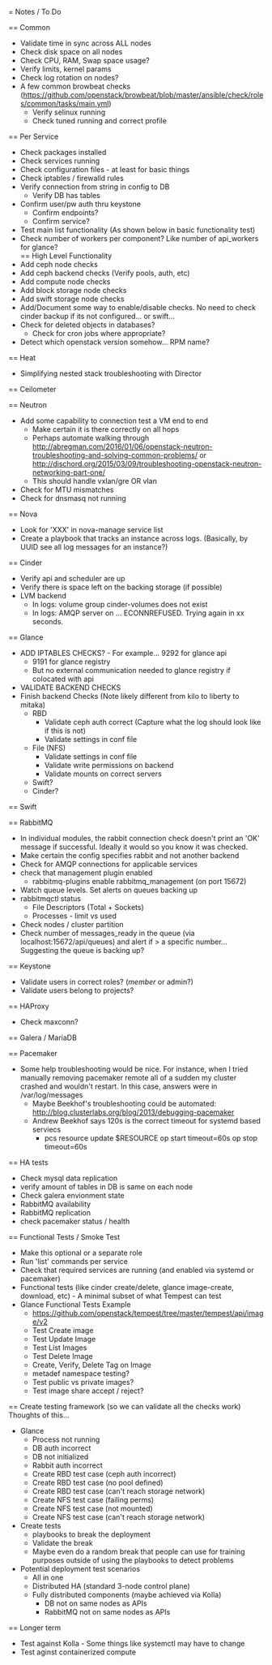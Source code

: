= Notes / To Do 

== Common
* Validate time in sync across ALL nodes 
* Check disk space on all nodes
* Check CPU, RAM, Swap space usage?
* Verify limits, kernel params
* Check log rotation on nodes?
* A few common browbeat checks (https://github.com/openstack/browbeat/blob/master/ansible/check/roles/common/tasks/main.yml)
  * Verify selinux running
  * Check tuned running and correct profile 

== Per Service
* Check packages installed 
* Check services running 
* Check configuration files - at least for basic things
* Check iptables / firewalld rules
* Verify connection from string in config to DB
  * Verify DB has tables
* Confirm user/pw auth thru keystone
  * Confirm endpoints?  
  * Confirm service?  
* Test main list functionality (As shown below in basic functionality test)
* Check number of workers per component?  Like number of api_workers for glance?  
== High Level Functionality 
* Add ceph node checks
* Add ceph backend checks (Verify pools, auth, etc)
* Add compute node checks
* Add block storage node checks
* Add swift storage node checks
* Add/Document some way to enable/disable checks.  No need to check cinder backup if its not configured... or swift...
* Check for deleted objects in databases?
  * Check for cron jobs where appropriate?
* Detect which openstack version somehow...  RPM name?


== Heat
* Simplifying nested stack troubleshooting with Director

== Ceilometer

== Neutron
* Add some capability to connection test a VM end to end
  * Make certain it is there correctly on all hops
  * Perhaps automate walking through http://abregman.com/2016/01/06/openstack-neutron-troubleshooting-and-solving-common-problems/ or http://dischord.org/2015/03/09/troubleshooting-openstack-neutron-networking-part-one/
  * This should handle vxlan/gre OR vlan
* Check for MTU mismatches
* Check for dnsmasq not running

== Nova
* Look for 'XXX' in nova-manage service list
* Create a playbook that tracks an instance across logs.  (Basically, by UUID see all log messages for an instance?)


== Cinder
* Verify api and scheduler are up
* Verify there is space left on the backing storage (if possible)
* LVM backend
  * In logs: volume group cinder-volumes does not exist
  * In logs: AMQP server on ... ECONNREFUSED. Trying again in xx seconds.

== Glance 
* ADD IPTABLES CHECKS? - For example... 9292 for glance api
  * 9191 for glance registry
  * But no external communication needed to glance registry if colocated with api
* VALIDATE BACKEND CHECKS
* Finish  backend Checks (Note likely different from kilo to liberty to mitaka)
  * RBD
    * Validate ceph auth correct  (Capture what the log should look like if this is not)
    * Validate settings in conf file
  * File (NFS)
    * Validate settings in conf file
    * Validate write permissions on backend
    * Validate mounts on correct servers
  * Swift?
  * Cinder?

== Swift

== RabbitMQ
* In individual modules, the rabbit connection check doesn't print an 'OK' message if successful.  Ideally it would so you know it was checked.
* Make certain the config specifies rabbit and not another backend
* Check for AMQP connections for applicable services 
* check that management plugin enabled 
  * rabbitmq-plugins enable rabbitmq_management (on port 15672)
* Watch queue levels.  Set alerts on queues backing up
* rabbitmqctl status
  * File Descriptors (Total + Sockets)
  * Processes - limit vs used 
* Check nodes / cluster partition
* Check number of messages_ready in the queue (via localhost:15672/api/queues) and alert if > a specific number... Suggesting the queue is backing up? 

== Keystone 
* Validate users in correct roles?  (_member_ or admin?)
* Validate users belong to projects?  

== HAProxy 
* Check maxconn? 

== Galera / MariaDB 


== Pacemaker
* Some help troubleshooting would be nice.  For instance, when I tried manually removing pacemaker remote all of a sudden my cluster crashed and wouldn't restart.  In this case, answers were in /var/log/messages
  * Maybe Beekhof's troubleshooting could be automated: http://blog.clusterlabs.org/blog/2013/debugging-pacemaker
  * Andrew Beekhof says 120s is the correct timeout for systemd based serviecs
    * pcs resource update $RESOURCE op start timeout=60s op stop timeout=60s

== HA tests 
* Check mysql data replication
* verify amount of tables in DB is same on each node
* Check galera envionment state
* RabbitMQ availability 
* RabbitMQ replication 
* check pacemaker status / health

== Functional Tests / Smoke Test 
* Make this optional or a separate role
* Run 'list' commands per service
* Check that required services are running (and enabled via systemd or pacemaker) 
* Functional tests (like cinder create/delete, glance image-create, download, etc) - A minimal subset of what Tempest can test
* Glance Functional Tests Example
  * https://github.com/openstack/tempest/tree/master/tempest/api/image/v2 
  * Test Create image
  * Test Update Image
  * Test List Images
  * Test Delete Image
  * Create, Verify, Delete Tag on Image
  * metadef namespace testing?
  * Test public vs private images?
  * Test image share accept / reject?


== Create testing framework (so we can validate all the checks work)
Thoughts of this...
* Glance
  * Process not running
  * DB auth incorrect
  * DB not initialized
  * Rabbit auth incorrect
  * Create RBD test case (ceph auth incorrect)
  * Create RBD test case (no pool defined)
  * Create RBD test case (can't reach storage network)
  * Create NFS test case (failing perms)
  * Create NFS test case (not mounted)
  * Create NFS test case (can't reach storage network)
* Create tests
  * playbooks to break the deployment
  * Validate the break
  * Maybe even do a random break that people can use for training purposes outside of using the playbooks to detect problems
* Potential deployment test scenarios
  * All in one 
  * Distributed HA (standard 3-node control plane)
  * Fully distributed components (maybe achieved via Kolla) 
    * DB not on same nodes as APIs
    * RabbitMQ not on same nodes as APIs


== Longer term
* Test against Kolla - Some things like systemctl may have to change
* Test aginst containerized compute 
